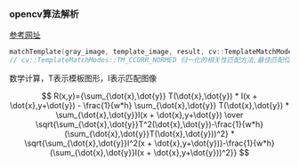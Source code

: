 ### opencv算法解析

[参考网址](https://blog.csdn.net/weixin_51229250/article/details/118975308)

```c++
matchTemplate(gray_image, template_image, result, cv::TemplateMatchModes::TM_CCORR_NORMED);
// cv::TemplateMatchModes::TM_CCORR_NORMED 归一化的相关性匹配方法,最佳匹配位置也是在值最大处
```

数学计算，T表示模板图形，I表示匹配图像

$$
R(x,y)={\sum_{\dot{x},\dot{y}} T(\dot{x},\dot{y}) * I(x + \dot{x},y+\dot{y}) - \frac{1}{w*h}  \sum_{\dot{x},\dot{y}} T(\dot{x},\dot{y}) * \sum_{\dot{x},\dot{y}}I(x + \dot{x},y+\dot{y})  \over \sqrt{\sum_{\dot{x},\dot{y}}T^2(\dot{x},\dot{y})-\frac{1}{w*h}(\sum_{\dot{x},\dot{y}}T(\dot{x},\dot{y}))^2} * \sqrt{\sum_{\dot{x},\dot{y}}I^2(x + \dot{x},y+\dot{y}))-\frac{1}{w*h}(\sum_{\dot{x},\dot{y}}I(x + \dot{x},y+\dot{y}))^2}}
$$
